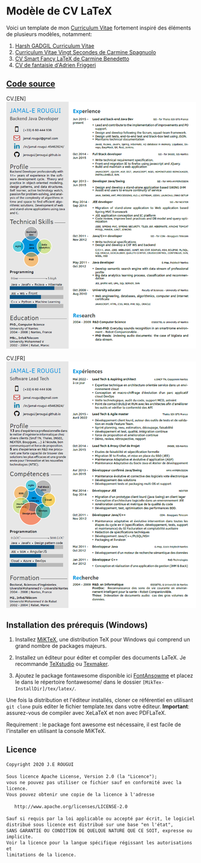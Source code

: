 # Modèle de CV LaTeX

Voici un template de mon [Curriculum Vitae](https://jerougui.github.io/) fortement inspiré des éléments de plusieurs modèles, notamment:

1. [Harsh GADGIL Curriculum Vitae](https://github.com/opensorceror/Data-Engineer-Resume-LaTeX)
2. [Curriculum Vitae Vingt Secondes de Carmine Spagnuolo](https://github.com/spagnuolocarmine/TwentySecondsCurriculumVitae-LaTex)
3. [CV Smart Fancy LaTeX de Carmine Benedetto](https://github.com/neoben/smart-fancy-latex-cv)
4. [CV de fantaisie d'Adrien Friggeri](https://www.sharelatex.com/templates/52fb8c1f33621a613683ecad)

## [Code source](https://github.com/jerougui/jerougui.github.io)


CV.[EN]
![Capture d'écran du CV](screen_EN.png)

CV.[FR]
![Capture d'écran du CV](screen_FR_2023.png)

## Installation des prérequis (Windows)

1. Installez [MiKTeX](https://miktex.org/howto/install-miktex), une distribution TeX pour Windows qui comprend un grand nombre de packages majeurs.

2. Installez un éditeur pour éditer et compiler des documents LaTeX. Je recommande [TeXstudio](http://www.texstudio.org/) ou [Texmaker](http://www.xm1math.net/texmaker/).

3. Ajoutez le package fontawesome disponible ici [FontAnsowme](http://mirrors.ctan.org/fonts/fontawesome.zip) et placez le dans le répertoire fontawesome/ dans  le dossier `[MikTex-InstallDir]/tex/latex/`.

Une fois la distribution et l'éditeur installés, cloner ce référentiel en utilisant `git clone` puis editer le fichier template.tex dans votre éditeur. **Important**: assurez-vous de compiler avec XeLaTeX et non avec PDFLaTeX.

Requirement : le package font awesome est nécessaire, il est facile de l'installer en utilisant la console MiKTeX. 


## Licence

```
Copyright 2020 J.E ROUGUI

Sous licence Apache License, Version 2.0 (la "Licence");
vous ne pouvez pas utiliser ce fichier sauf en conformité avec la licence.
Vous pouvez obtenir une copie de la licence à l'adresse

   http://www.apache.org/licenses/LICENSE-2.0

Sauf si requis par la loi applicable ou accepté par écrit, le logiciel
distribué sous licence est distribué sur une base "en l'état",
SANS GARANTIE OU CONDITION DE QUELQUE NATURE QUE CE SOIT, expresse ou implicite.
Voir la licence pour la langue spécifique régissant les autorisations et
limitations de la licence.
```